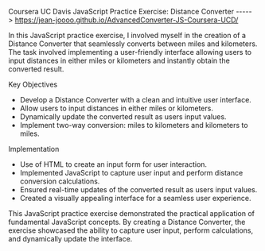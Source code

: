 Coursera UC Davis JavaScript Practice Exercise: Distance Converter -----> https://jean-joooo.github.io/AdvancedConverter-JS-Coursera-UCD/ 

In this JavaScript practice exercise, I involved myself in the creation of a Distance Converter that seamlessly converts between miles and kilometers. The task involved implementing a user-friendly interface allowing users to input distances in either miles or kilometers and instantly obtain the converted result.

Key Objectives
- Develop a Distance Converter with a clean and intuitive user interface.
- Allow users to input distances in either miles or kilometers.
- Dynamically update the converted result as users input values.
- Implement two-way conversion: miles to kilometers and kilometers to miles.

Implementation
- Use of HTML to create an input form for user interaction.
- Implemented JavaScript to capture user input and perform distance conversion calculations.
- Ensured real-time updates of the converted result as users input values.
- Created a visually appealing interface for a seamless user experience.

This JavaScript practice exercise demonstrated the practical application of fundamental JavaScript concepts. By creating a Distance Converter, the exercise showcased the ability to capture user input, perform calculations, and dynamically update the interface.
